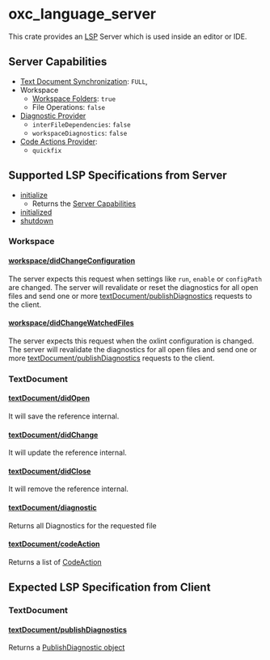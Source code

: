 # oxc_language_server

This crate provides an [LSP](https://microsoft.github.io/language-server-protocol/) Server which is used inside an editor or IDE.

## Server Capabilities

- [Text Document Synchronization](https://microsoft.github.io/language-server-protocol/specifications/lsp/3.17/specification/#textDocument_synchronization): `FULL`,
- Workspace
  - [Workspace Folders](https://microsoft.github.io/language-server-protocol/specifications/lsp/3.17/specification/#workspaceFoldersServerCapabilities): `true`
  - File Operations: `false`
- [Diagnostic Provider](https://microsoft.github.io/language-server-protocol/specifications/lsp/3.17/specification/#textDocument_pullDiagnostics)
  - `interFileDependencies`: `false`
  - `workspaceDiagnostics`: `false`
- [Code Actions Provider](https://microsoft.github.io/language-server-protocol/specifications/lsp/3.17/specification/#codeActionKind):
  - `quickfix`

## Supported LSP Specifications from Server

- [initialize](https://microsoft.github.io/language-server-protocol/specification#initialize)
  - Returns the [Server Capabilities](#server-capabilities)
- [initialized](https://microsoft.github.io/language-server-protocol/specification#initialized)
- [shutdown](https://microsoft.github.io/language-server-protocol/specification#shutdown)

### Workspace

#### [workspace/didChangeConfiguration](https://microsoft.github.io/language-server-protocol/specification#workspace_didChangeConfiguration)

The server expects this request when settings like `run`, `enable` or `configPath` are changed.
The server will revalidate or reset the diagnostics for all open files and send one or more [textDocument/publishDiagnostics](#textdocumentpublishdiagnostics) requests to the client.

#### [workspace/didChangeWatchedFiles](https://microsoft.github.io/language-server-protocol/specification#workspace_didChangeWatchedFiles)

The server expects this request when the oxlint configuration is changed.
The server will revalidate the diagnostics for all open files and send one or more [textDocument/publishDiagnostics](#textdocumentpublishdiagnostics) requests to the client.

### TextDocument

#### [textDocument/didOpen](https://microsoft.github.io/language-server-protocol/specification#textDocument_didOpen)

It will save the reference internal.

#### [textDocument/didChange](https://microsoft.github.io/language-server-protocol/specification#textDocument_didChange)

It will update the reference internal.

#### [textDocument/didClose](https://microsoft.github.io/language-server-protocol/specification#textDocument_didClose)

It will remove the reference internal.

#### [textDocument/diagnostic](https://microsoft.github.io/language-server-protocol/specification#textDocument_diagnostic)

Returns all Diagnostics for the requested file

#### [textDocument/codeAction](https://microsoft.github.io/language-server-protocol/specification#textDocument_codeAction)

Returns a list of [CodeAction](https://microsoft.github.io/language-server-protocol/specifications/lsp/3.17/specification/#textDocument_codeAction)

## Expected LSP Specification from Client

### TextDocument

#### [textDocument/publishDiagnostics](https://microsoft.github.io/language-server-protocol/specifications/lsp/3.17/specification/#textDocument_publishDiagnostics)

Returns a [PublishDiagnostic object](https://microsoft.github.io/language-server-protocol/specifications/lsp/3.17/specification/#publishDiagnosticsParams)
